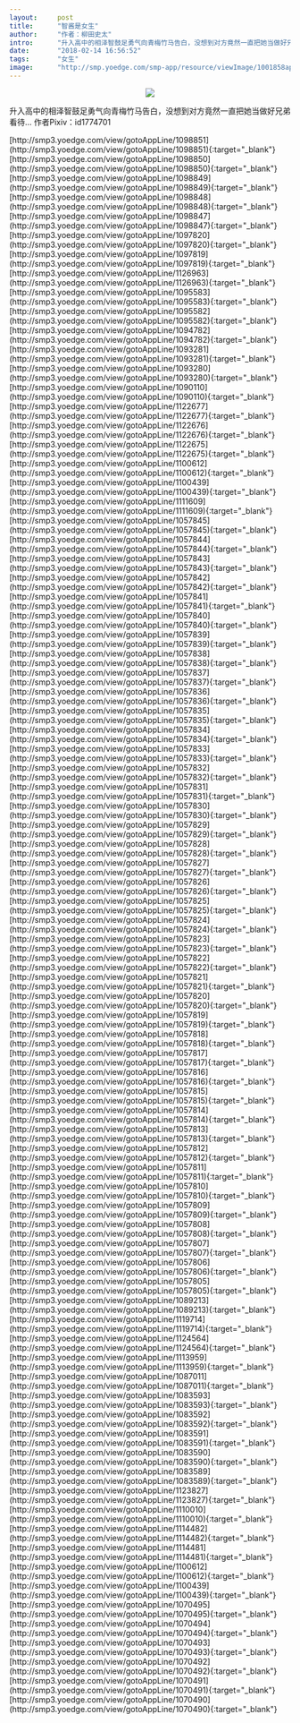 ```yaml
---
layout:     post
title:      "智酱是女生"
author:     "作者：柳田史太"
intro:      "升入高中的相泽智鼓足勇气向青梅竹马告白，没想到对方竟然一直把她当做好兄弟看待… 作者Pixiv：id1774701"
date:       "2018-02-14 16:56:52"
tags:       "女生"
image:      "http://smp.yoedge.com/smp-app/resource/viewImage/1001858appline.png"
---
```

<div style="text-align: center">
<p><img src="http://smp.yoedge.com/smp-app/resource/viewImage/1001858appline.png"/></p>
</div>
<p class="post-meta">
<span>升入高中的相泽智鼓足勇气向青梅竹马告白，没想到对方竟然一直把她当做好兄弟看待… 作者Pixiv：id1774701</span>
</p>
[http://smp3.yoedge.com/view/gotoAppLine/1098851](http://smp3.yoedge.com/view/gotoAppLine/1098851){:target="_blank"}
[http://smp3.yoedge.com/view/gotoAppLine/1098850](http://smp3.yoedge.com/view/gotoAppLine/1098850){:target="_blank"}
[http://smp3.yoedge.com/view/gotoAppLine/1098849](http://smp3.yoedge.com/view/gotoAppLine/1098849){:target="_blank"}
[http://smp3.yoedge.com/view/gotoAppLine/1098848](http://smp3.yoedge.com/view/gotoAppLine/1098848){:target="_blank"}
[http://smp3.yoedge.com/view/gotoAppLine/1098847](http://smp3.yoedge.com/view/gotoAppLine/1098847){:target="_blank"}
[http://smp3.yoedge.com/view/gotoAppLine/1097820](http://smp3.yoedge.com/view/gotoAppLine/1097820){:target="_blank"}
[http://smp3.yoedge.com/view/gotoAppLine/1097819](http://smp3.yoedge.com/view/gotoAppLine/1097819){:target="_blank"}
[http://smp3.yoedge.com/view/gotoAppLine/1126963](http://smp3.yoedge.com/view/gotoAppLine/1126963){:target="_blank"}
[http://smp3.yoedge.com/view/gotoAppLine/1095583](http://smp3.yoedge.com/view/gotoAppLine/1095583){:target="_blank"}
[http://smp3.yoedge.com/view/gotoAppLine/1095582](http://smp3.yoedge.com/view/gotoAppLine/1095582){:target="_blank"}
[http://smp3.yoedge.com/view/gotoAppLine/1094782](http://smp3.yoedge.com/view/gotoAppLine/1094782){:target="_blank"}
[http://smp3.yoedge.com/view/gotoAppLine/1093281](http://smp3.yoedge.com/view/gotoAppLine/1093281){:target="_blank"}
[http://smp3.yoedge.com/view/gotoAppLine/1093280](http://smp3.yoedge.com/view/gotoAppLine/1093280){:target="_blank"}
[http://smp3.yoedge.com/view/gotoAppLine/1090110](http://smp3.yoedge.com/view/gotoAppLine/1090110){:target="_blank"}
[http://smp3.yoedge.com/view/gotoAppLine/1122677](http://smp3.yoedge.com/view/gotoAppLine/1122677){:target="_blank"}
[http://smp3.yoedge.com/view/gotoAppLine/1122676](http://smp3.yoedge.com/view/gotoAppLine/1122676){:target="_blank"}
[http://smp3.yoedge.com/view/gotoAppLine/1122675](http://smp3.yoedge.com/view/gotoAppLine/1122675){:target="_blank"}
[http://smp3.yoedge.com/view/gotoAppLine/1100612](http://smp3.yoedge.com/view/gotoAppLine/1100612){:target="_blank"}
[http://smp3.yoedge.com/view/gotoAppLine/1100439](http://smp3.yoedge.com/view/gotoAppLine/1100439){:target="_blank"}
[http://smp3.yoedge.com/view/gotoAppLine/1111609](http://smp3.yoedge.com/view/gotoAppLine/1111609){:target="_blank"}
[http://smp3.yoedge.com/view/gotoAppLine/1057845](http://smp3.yoedge.com/view/gotoAppLine/1057845){:target="_blank"}
[http://smp3.yoedge.com/view/gotoAppLine/1057844](http://smp3.yoedge.com/view/gotoAppLine/1057844){:target="_blank"}
[http://smp3.yoedge.com/view/gotoAppLine/1057843](http://smp3.yoedge.com/view/gotoAppLine/1057843){:target="_blank"}
[http://smp3.yoedge.com/view/gotoAppLine/1057842](http://smp3.yoedge.com/view/gotoAppLine/1057842){:target="_blank"}
[http://smp3.yoedge.com/view/gotoAppLine/1057841](http://smp3.yoedge.com/view/gotoAppLine/1057841){:target="_blank"}
[http://smp3.yoedge.com/view/gotoAppLine/1057840](http://smp3.yoedge.com/view/gotoAppLine/1057840){:target="_blank"}
[http://smp3.yoedge.com/view/gotoAppLine/1057839](http://smp3.yoedge.com/view/gotoAppLine/1057839){:target="_blank"}
[http://smp3.yoedge.com/view/gotoAppLine/1057838](http://smp3.yoedge.com/view/gotoAppLine/1057838){:target="_blank"}
[http://smp3.yoedge.com/view/gotoAppLine/1057837](http://smp3.yoedge.com/view/gotoAppLine/1057837){:target="_blank"}
[http://smp3.yoedge.com/view/gotoAppLine/1057836](http://smp3.yoedge.com/view/gotoAppLine/1057836){:target="_blank"}
[http://smp3.yoedge.com/view/gotoAppLine/1057835](http://smp3.yoedge.com/view/gotoAppLine/1057835){:target="_blank"}
[http://smp3.yoedge.com/view/gotoAppLine/1057834](http://smp3.yoedge.com/view/gotoAppLine/1057834){:target="_blank"}
[http://smp3.yoedge.com/view/gotoAppLine/1057833](http://smp3.yoedge.com/view/gotoAppLine/1057833){:target="_blank"}
[http://smp3.yoedge.com/view/gotoAppLine/1057832](http://smp3.yoedge.com/view/gotoAppLine/1057832){:target="_blank"}
[http://smp3.yoedge.com/view/gotoAppLine/1057831](http://smp3.yoedge.com/view/gotoAppLine/1057831){:target="_blank"}
[http://smp3.yoedge.com/view/gotoAppLine/1057830](http://smp3.yoedge.com/view/gotoAppLine/1057830){:target="_blank"}
[http://smp3.yoedge.com/view/gotoAppLine/1057829](http://smp3.yoedge.com/view/gotoAppLine/1057829){:target="_blank"}
[http://smp3.yoedge.com/view/gotoAppLine/1057828](http://smp3.yoedge.com/view/gotoAppLine/1057828){:target="_blank"}
[http://smp3.yoedge.com/view/gotoAppLine/1057827](http://smp3.yoedge.com/view/gotoAppLine/1057827){:target="_blank"}
[http://smp3.yoedge.com/view/gotoAppLine/1057826](http://smp3.yoedge.com/view/gotoAppLine/1057826){:target="_blank"}
[http://smp3.yoedge.com/view/gotoAppLine/1057825](http://smp3.yoedge.com/view/gotoAppLine/1057825){:target="_blank"}
[http://smp3.yoedge.com/view/gotoAppLine/1057824](http://smp3.yoedge.com/view/gotoAppLine/1057824){:target="_blank"}
[http://smp3.yoedge.com/view/gotoAppLine/1057823](http://smp3.yoedge.com/view/gotoAppLine/1057823){:target="_blank"}
[http://smp3.yoedge.com/view/gotoAppLine/1057822](http://smp3.yoedge.com/view/gotoAppLine/1057822){:target="_blank"}
[http://smp3.yoedge.com/view/gotoAppLine/1057821](http://smp3.yoedge.com/view/gotoAppLine/1057821){:target="_blank"}
[http://smp3.yoedge.com/view/gotoAppLine/1057820](http://smp3.yoedge.com/view/gotoAppLine/1057820){:target="_blank"}
[http://smp3.yoedge.com/view/gotoAppLine/1057819](http://smp3.yoedge.com/view/gotoAppLine/1057819){:target="_blank"}
[http://smp3.yoedge.com/view/gotoAppLine/1057818](http://smp3.yoedge.com/view/gotoAppLine/1057818){:target="_blank"}
[http://smp3.yoedge.com/view/gotoAppLine/1057817](http://smp3.yoedge.com/view/gotoAppLine/1057817){:target="_blank"}
[http://smp3.yoedge.com/view/gotoAppLine/1057816](http://smp3.yoedge.com/view/gotoAppLine/1057816){:target="_blank"}
[http://smp3.yoedge.com/view/gotoAppLine/1057815](http://smp3.yoedge.com/view/gotoAppLine/1057815){:target="_blank"}
[http://smp3.yoedge.com/view/gotoAppLine/1057814](http://smp3.yoedge.com/view/gotoAppLine/1057814){:target="_blank"}
[http://smp3.yoedge.com/view/gotoAppLine/1057813](http://smp3.yoedge.com/view/gotoAppLine/1057813){:target="_blank"}
[http://smp3.yoedge.com/view/gotoAppLine/1057812](http://smp3.yoedge.com/view/gotoAppLine/1057812){:target="_blank"}
[http://smp3.yoedge.com/view/gotoAppLine/1057811](http://smp3.yoedge.com/view/gotoAppLine/1057811){:target="_blank"}
[http://smp3.yoedge.com/view/gotoAppLine/1057810](http://smp3.yoedge.com/view/gotoAppLine/1057810){:target="_blank"}
[http://smp3.yoedge.com/view/gotoAppLine/1057809](http://smp3.yoedge.com/view/gotoAppLine/1057809){:target="_blank"}
[http://smp3.yoedge.com/view/gotoAppLine/1057808](http://smp3.yoedge.com/view/gotoAppLine/1057808){:target="_blank"}
[http://smp3.yoedge.com/view/gotoAppLine/1057807](http://smp3.yoedge.com/view/gotoAppLine/1057807){:target="_blank"}
[http://smp3.yoedge.com/view/gotoAppLine/1057806](http://smp3.yoedge.com/view/gotoAppLine/1057806){:target="_blank"}
[http://smp3.yoedge.com/view/gotoAppLine/1057805](http://smp3.yoedge.com/view/gotoAppLine/1057805){:target="_blank"}
[http://smp3.yoedge.com/view/gotoAppLine/1089213](http://smp3.yoedge.com/view/gotoAppLine/1089213){:target="_blank"}
[http://smp3.yoedge.com/view/gotoAppLine/1119714](http://smp3.yoedge.com/view/gotoAppLine/1119714){:target="_blank"}
[http://smp3.yoedge.com/view/gotoAppLine/1124564](http://smp3.yoedge.com/view/gotoAppLine/1124564){:target="_blank"}
[http://smp3.yoedge.com/view/gotoAppLine/1113959](http://smp3.yoedge.com/view/gotoAppLine/1113959){:target="_blank"}
[http://smp3.yoedge.com/view/gotoAppLine/1087011](http://smp3.yoedge.com/view/gotoAppLine/1087011){:target="_blank"}
[http://smp3.yoedge.com/view/gotoAppLine/1083593](http://smp3.yoedge.com/view/gotoAppLine/1083593){:target="_blank"}
[http://smp3.yoedge.com/view/gotoAppLine/1083592](http://smp3.yoedge.com/view/gotoAppLine/1083592){:target="_blank"}
[http://smp3.yoedge.com/view/gotoAppLine/1083591](http://smp3.yoedge.com/view/gotoAppLine/1083591){:target="_blank"}
[http://smp3.yoedge.com/view/gotoAppLine/1083590](http://smp3.yoedge.com/view/gotoAppLine/1083590){:target="_blank"}
[http://smp3.yoedge.com/view/gotoAppLine/1083589](http://smp3.yoedge.com/view/gotoAppLine/1083589){:target="_blank"}
[http://smp3.yoedge.com/view/gotoAppLine/1123827](http://smp3.yoedge.com/view/gotoAppLine/1123827){:target="_blank"}
[http://smp3.yoedge.com/view/gotoAppLine/1110010](http://smp3.yoedge.com/view/gotoAppLine/1110010){:target="_blank"}
[http://smp3.yoedge.com/view/gotoAppLine/1114482](http://smp3.yoedge.com/view/gotoAppLine/1114482){:target="_blank"}
[http://smp3.yoedge.com/view/gotoAppLine/1114481](http://smp3.yoedge.com/view/gotoAppLine/1114481){:target="_blank"}
[http://smp3.yoedge.com/view/gotoAppLine/1100612](http://smp3.yoedge.com/view/gotoAppLine/1100612){:target="_blank"}
[http://smp3.yoedge.com/view/gotoAppLine/1100439](http://smp3.yoedge.com/view/gotoAppLine/1100439){:target="_blank"}
[http://smp3.yoedge.com/view/gotoAppLine/1070495](http://smp3.yoedge.com/view/gotoAppLine/1070495){:target="_blank"}
[http://smp3.yoedge.com/view/gotoAppLine/1070494](http://smp3.yoedge.com/view/gotoAppLine/1070494){:target="_blank"}
[http://smp3.yoedge.com/view/gotoAppLine/1070493](http://smp3.yoedge.com/view/gotoAppLine/1070493){:target="_blank"}
[http://smp3.yoedge.com/view/gotoAppLine/1070492](http://smp3.yoedge.com/view/gotoAppLine/1070492){:target="_blank"}
[http://smp3.yoedge.com/view/gotoAppLine/1070491](http://smp3.yoedge.com/view/gotoAppLine/1070491){:target="_blank"}
[http://smp3.yoedge.com/view/gotoAppLine/1070490](http://smp3.yoedge.com/view/gotoAppLine/1070490){:target="_blank"}


